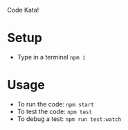 Code Kata!

# Setup
* Type in a terminal `npm i`

# Usage
* To run the code: `npm start`
* To test the code: `npm test`
* To debug a test: `npm run test:watch`